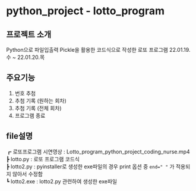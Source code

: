 # python_project - lotto_program

## 프로젝트 소개
Python으로 파일입출력 Pickle을 활용한 코드식으로 작성한 로또 프로그램 
22.01.19.수 ~ 22.01.20.목
  
  

## 주요기능
1. 번호 추첨
2. 추첨 기록 (원하는 회차)
3. 추첨 기록 (전체 회차)
4. 프로그램 종료
  
  

## file설명
┏ 로또프로그램 시연영상 : Lotto_program_python_project_coding_nurse.mp4 
<br>
┣ lotto.py : 로또 프로그램 코드식
<br>
┣ lotto2.py : pyinstaller로 생성한 exe파일의 경우 print 옵션 중 `end=" "` 가 적용되지 않아서 수정함
<br>
┗ lotto2.exe : lotto2.py 관련하여 생성한 exe파일
